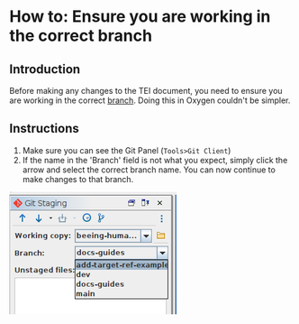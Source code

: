 # How to: Ensure you are working in the correct branch

## Introduction
Before making any changes to the TEI document, you need to ensure you are working in the correct [branch](/documentation/guides/10_GitHub_Concepts/10_github_concepts.md#branches). Doing this in Oxygen couldn't be simpler.

## Instructions
1. Make sure you can see the Git Panel (`Tools>Git Client`)
2. If the name in the 'Branch' field is not what you expect, simply click the arrow and select the correct branch name. You can now continue to make changes to that branch.

![Select new branch](./img/01_Ensure_correct_branch.png)